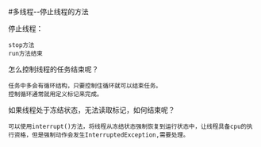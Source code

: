 #多线程--停止线程的方法

停止线程：

	stop方法
	run方法结束
	
怎么控制线程的任务结束呢？

	任务中多会有循环结构，只要控制住循环就可以结束任务。
	控制循环通常就用定义标记来完成。

如果线程处于冻结状态，无法读取标记，如何结束呢？

	可以使用interrupt()方法，将线程从冻结状态强制恢复到运行状态中，让线程具备cpu的执行资格，但是强制动作会发生InterruptedException,需要处理。
		
	